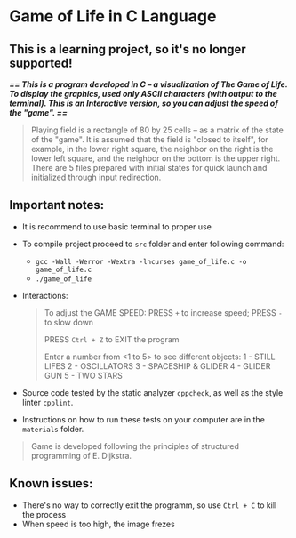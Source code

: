 # Game of Life in C Language

## This is a learning project, so it's no longer supported!

***== This is a program developed in C – a visualization of The Game of Life. To display the graphics, used only ASCII characters (with output to the terminal). This is an Interactive version, so you can adjust the speed of the "game". ==***

> Playing field is a rectangle of 80 by 25 cells – as a matrix of the state of the "game". 
> It is assumed that the field is "closed to itself", for example, in the lower right square, the neighbor on the right is the lower left square, and the neighbor on the bottom is the upper right.
> There are 5 files prepared with initial states for quick launch and initialized through input redirection.

## Important notes:

* It is recommend to use basic terminal to proper use
* To compile project proceed to `src` folder and enter following command:
  - `gcc -Wall -Werror -Wextra -lncurses game_of_life.c -o game_of_life.c`
  - `./game_of_life`
  
* Interactions:
  > To adjust the GAME SPEED: 
  > PRESS `+` to increase speed; 
  > PRESS `-` to slow down
  > 
  > PRESS `Ctrl + Z` to EXIT the program
  > 
  > Enter a number from <1 to 5> to see different objects: 
  > 1 - STILL LIFES
  > 2 - OSCILLATORS
  > 3 - SPACESHIP & GLIDER
  > 4 - GLIDER GUN
  > 5 - TWO STARS
  
* Source code tested by the static analyzer `cppcheck`, as well as the style linter `cpplint`. 
  
* Instructions on how to run these tests on your computer are in the `materials` folder. 

> Game is developed following the principles of structured programming of E. Dijkstra.

## Known issues:
  - There's no way to correctly exit the programm, so use `Ctrl + C` to kill the process
  - When speed is too high, the image frezes
